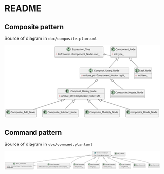 
# README 

## Composite pattern

Source of diagram in `doc/composite.plantuml`


![](doc/composite.svg)

## Command pattern

Source of diagram in `doc/command.plantuml`


![](doc/command.svg)
